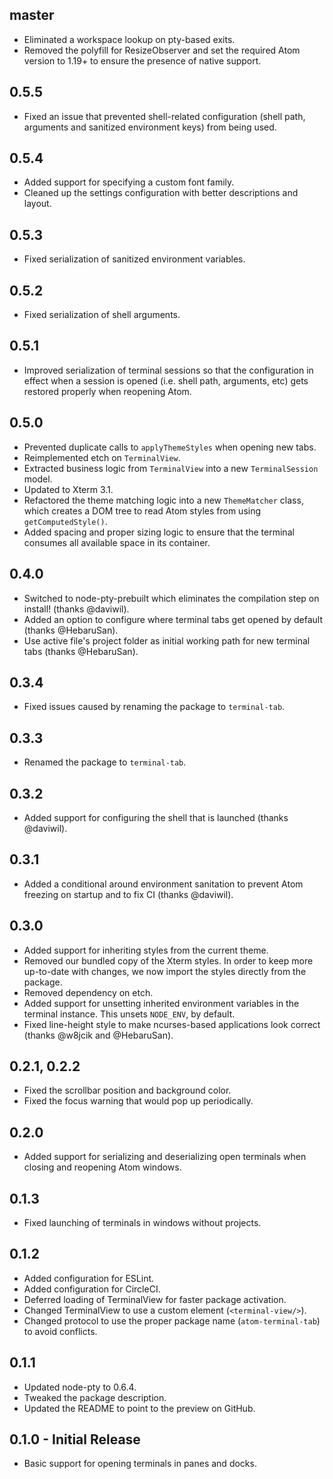 ## master

* Eliminated a workspace lookup on pty-based exits.
* Removed the polyfill for ResizeObserver and set the required Atom version to 1.19+ to ensure the presence of native support.

## 0.5.5

* Fixed an issue that prevented shell-related configuration (shell path, arguments and sanitized environment keys) from being used.

## 0.5.4

* Added support for specifying a custom font family.
* Cleaned up the settings configuration with better descriptions and layout.

## 0.5.3

* Fixed serialization of sanitized environment variables.

## 0.5.2

* Fixed serialization of shell arguments.

## 0.5.1

* Improved serialization of terminal sessions so that the configuration in effect when a session is opened (i.e. shell path, arguments, etc) gets restored properly when reopening Atom.

## 0.5.0

* Prevented duplicate calls to `applyThemeStyles` when opening new tabs.
* Reimplemented etch on `TerminalView`.
* Extracted business logic from `TerminalView` into a new `TerminalSession` model.
* Updated to Xterm 3.1.
* Refactored the theme matching logic into a new `ThemeMatcher` class, which creates a DOM tree to read Atom styles from using `getComputedStyle()`.
* Added spacing and proper sizing logic to ensure that the terminal consumes all available space in its container.

## 0.4.0

* Switched to node-pty-prebuilt which eliminates the compilation step on install! (thanks @daviwil).
* Added an option to configure where terminal tabs get opened by default (thanks @HebaruSan).
* Use active file's project folder as initial working path for new terminal tabs (thanks @HebaruSan).

## 0.3.4

* Fixed issues caused by renaming the package to `terminal-tab`.

## 0.3.3

* Renamed the package to `terminal-tab`.

## 0.3.2

* Added support for configuring the shell that is launched (thanks @daviwil).

## 0.3.1

* Added a conditional around environment sanitation to prevent Atom freezing on startup and to fix CI (thanks @daviwil).

## 0.3.0

* Added support for inheriting styles from the current theme.
* Removed our bundled copy of the Xterm styles. In order to keep more up-to-date with changes, we now import the styles directly from the package.
* Removed dependency on etch.
* Added support for unsetting inherited environment variables in the terminal instance. This unsets `NODE_ENV`, by default.
* Fixed line-height style to make ncurses-based applications look correct (thanks @w8jcik and @HebaruSan).

## 0.2.1, 0.2.2

* Fixed the scrollbar position and background color.
* Fixed the focus warning that would pop up periodically.

## 0.2.0

* Added support for serializing and deserializing open terminals when closing and reopening Atom windows.

## 0.1.3

* Fixed launching of terminals in windows without projects.

## 0.1.2

* Added configuration for ESLint.
* Added configuration for CircleCI.
* Deferred loading of TerminalView for faster package activation.
* Changed TerminalView to use a custom element (`<terminal-view/>`).
* Changed protocol to use the proper package name (`atom-terminal-tab`) to avoid conflicts.

## 0.1.1

* Updated node-pty to 0.6.4.
* Tweaked the package description.
* Updated the README to point to the preview on GitHub.

## 0.1.0 - Initial Release

* Basic support for opening terminals in panes and docks.
